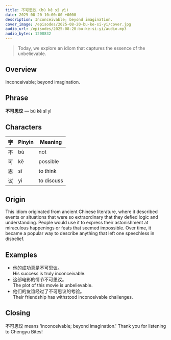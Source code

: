 ```yaml
---
title: 不可思议 (bù kě sī yì)
date: 2025-08-20 10:00:00 +0000
description: Inconceivable; beyond imagination.
cover_image: /episodes/2025-08-20-bu-ke-si-yi/cover.jpg
audio_url: /episodes/2025-08-20-bu-ke-si-yi/audio.mp3
audio_bytes: 1208832
---
```




> Today, we explore an idiom that captures the essence of the unbelievable.

## Overview
Inconceivable; beyond imagination.

## Phrase
**不可思议** — bù kě sī yì

## Characters

| 字 | Pinyin | Meaning        |
|----|--------|----------------|
| 不  | bù     | not            |
| 可  | kě     | possible       |
| 思  | sī     | to think       |
| 议  | yì     | to discuss     |
## Origin
This idiom originated from ancient Chinese literature, where it described events or situations that were so extraordinary that they defied logic and understanding. People would use it to express their astonishment at miraculous happenings or feats that seemed impossible. Over time, it became a popular way to describe anything that left one speechless in disbelief.

## Examples
- 他的成功真是不可思议。<br>His success is truly inconceivable.
- 这部电影的情节不可思议。<br>The plot of this movie is unbelievable.
- 他们的友谊经过了不可思议的考验。<br>Their friendship has withstood inconceivable challenges.

## Closing
不可思议 means 'inconceivable; beyond imagination.' Thank you for listening to Chengyu Bites!
